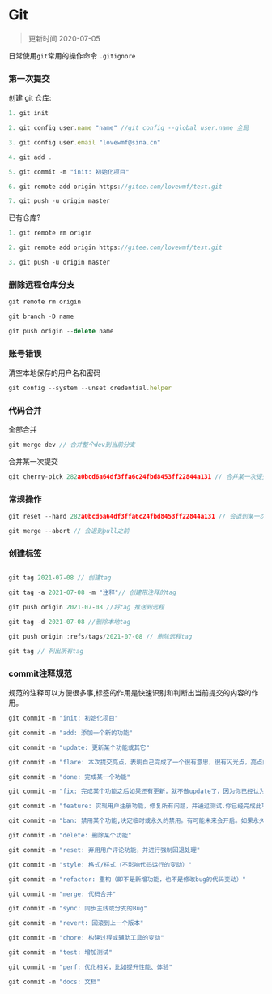 # Git

> 更新时间 2020-07-05

日常使用`git`常用的操作命令 `.gitignore`

### 第一次提交

创建 git 仓库:

```js
1. git init

2. git config user.name "name" //git config --global user.name 全局

3. git config user.email "lovewmf@sina.cn"

4. git add .

5. git commit -m "init: 初始化项目"

6. git remote add origin https://gitee.com/lovewmf/test.git

7. git push -u origin master

```

已有仓库?

```js
1. git remote rm origin

2. git remote add origin https://gitee.com/lovewmf/test.git

3. git push -u origin master
```

### 删除远程仓库分支

```js
git remote rm origin

git branch -D name

git push origin --delete name

```

### 账号错误

清空本地保存的用户名和密码

```js
git config --system --unset credential.helper
```

### 代码合并

全部合并

```js
git merge dev // 合并整个dev到当前分支
```

合并某一次提交

```js
git cherry-pick 282a0bcd6a64df3ffa6c24fbd8453ff22844a131 // 合并某一次提交到当前分支
```

### 常规操作

```js
git reset --hard 282a0bcd6a64df3ffa6c24fbd8453ff22844a131 // 会退到某一次提交的版本

git merge --abort // 会退到pull之前

```

### 创建标签

```js

git tag 2021-07-08 // 创建tag

git tag -a 2021-07-08 -m "注释"// 创建带注释的tag

git push origin 2021-07-08 //将tag 推送到远程

git tag -d 2021-07-08 //删除本地tag

git push origin :refs/tags/2021-07-08 // 删除远程tag

git tag // 列出所有tag

```

### commit注释规范

规范的注释可以方便很多事,标签的作用是快速识别和判断出当前提交的内容的作用。

```js
git commit -m "init: 初始化项目"

git commit -m "add: 添加一个新的功能"

git commit -m "update: 更新某个功能或其它"

git commit -m "flare: 本次提交亮点，表明自己完成了一个很有意思，很有闪光点，亮点的功能或代码。以便引起自己或他人的重视或注视。"

git commit -m "done: 完成某一个功能"

git commit -m "fix: 完成某个功能之后如果还有更新，就不做update了，因为你已经认为自己完成了。后面的都是发现的问题，所以都是要处理的bug，所以处理完，就要称之为修复fix"

git commit -m "feature: 实现用户注册功能，修复所有问题，并通过测试.你已经完成此功能，将不会再对他进行修复或更新。除非要升级此功能，或此功能有了新的变化和需求。如果有新的需求了，则又要从add开始做"

git commit -m "ban: 禁用某个功能,决定临时或永久的禁用。有可能未来会开启。如果永久的禁用，那不如删除"

git commit -m "delete: 删除某个功能"

git commit -m "reset: 弃用用户评论功能，并进行强制回退处理"

git commit -m "style: 格式/样式（不影响代码运行的变动）"

git commit -m "refactor: 重构（即不是新增功能，也不是修改bug的代码变动）"

git commit -m "merge: 代码合并"

git commit -m "sync: 同步主线或分支的Bug"

git commit -m "revert: 回滚到上一个版本"

git commit -m "chore: 构建过程或辅助工具的变动"

git commit -m "test: 增加测试"

git commit -m "perf: 优化相关，比如提升性能、体验"

git commit -m "docs: 文档"
```
